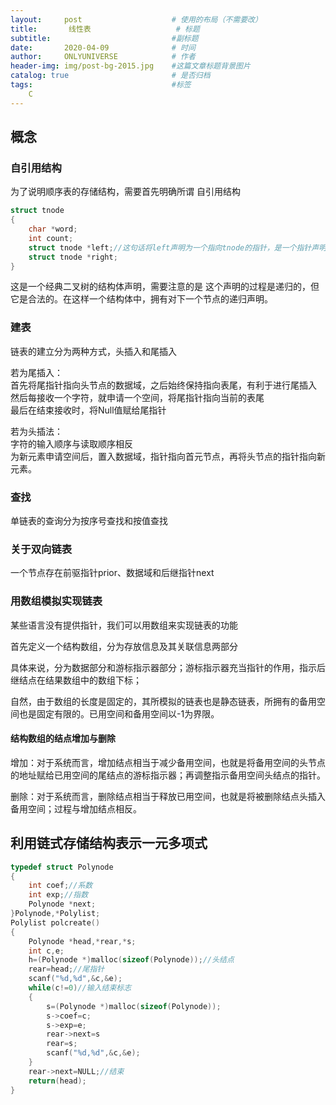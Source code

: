 ```yaml
---
layout:     post                    # 使用的布局（不需要改）
title:       线性表                   # 标题 
subtitle:                           #副标题
date:       2020-04-09              # 时间
author:     ONLYUNIVERSE            # 作者
header-img: img/post-bg-2015.jpg    #这篇文章标题背景图片
catalog: true                       # 是否归档
tags:                               #标签
    C
---
```


## 概念

### 自引用结构

为了说明顺序表的存储结构，需要首先明确所谓 自引用结构

```c
struct tnode
{
    char *word;
    int count;
    struct tnode *left;//这句话将left声明为一个指向tnode的指针，是一个指针声明语句。
    struct tnode *right;
}
```

这是一个经典二叉树的结构体声明，需要注意的是 这个声明的过程是递归的，但它是合法的。在这样一个结构体中，拥有对下一个节点的递归声明。

### 建表

链表的建立分为两种方式，头插入和尾插入

若为尾插入：  
首先将尾指针指向头节点的数据域，之后始终保持指向表尾，有利于进行尾插入  
然后每接收一个字符，就申请一个空间，将尾指针指向当前的表尾  
最后在结束接收时，将Null值赋给尾指针  

若为头插法：  
字符的输入顺序与读取顺序相反  
为新元素申请空间后，置入数据域，指针指向首元节点，再将头节点的指针指向新元素。  

### 查找

单链表的查询分为按序号查找和按值查找

### 关于双向链表

一个节点存在前驱指针prior、数据域和后继指针next

### 用数组模拟实现链表

某些语言没有提供指针，我们可以用数组来实现链表的功能

首先定义一个结构数组，分为存放信息及其关联信息两部分

具体来说，分为数据部分和游标指示器部分；游标指示器充当指针的作用，指示后继结点在结果数组中的数组下标；

自然，由于数组的长度是固定的，其所模拟的链表也是静态链表，所拥有的备用空间也是固定有限的。已用空间和备用空间以-1为界限。

#### 结构数组的结点增加与删除

增加：对于系统而言，增加结点相当于减少备用空间，也就是将备用空间的头节点的地址赋给已用空间的尾结点的游标指示器；再调整指示备用空间头结点的指针。

删除：对于系统而言，删除结点相当于释放已用空间，也就是将被删除结点头插入备用空间；过程与增加结点相反。

## 利用链式存储结构表示一元多项式

```c
typedef struct Polynode
{
    int coef;//系数
    int exp;//指数
    Polynode *next;
}Polynode,*Polylist;
Polylist polcreate()
{
    Polynode *head,*rear,*s;
    int c,e;
    h=(Polynode *)malloc(sizeof(Polynode));//头结点
    rear=head;//尾指针
    scanf("%d,%d",&c,&e);
    while(c!=0)//输入结束标志
    {
        s=(Polynode *)malloc(sizeof(Polynode));
        s->coef=c;
        s->exp=e;
        rear->next=s
        rear=s;
        scanf("%d,%d",&c,&e);
    }
    rear->next=NULL;//结束
    return(head);
}
```
